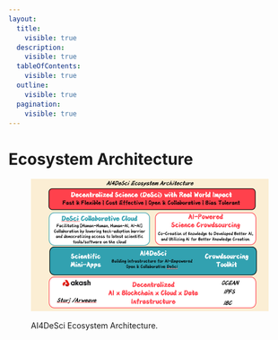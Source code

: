 ```yaml
---
layout:
  title:
    visible: true
  description:
    visible: true
  tableOfContents:
    visible: true
  outline:
    visible: true
  pagination:
    visible: true
---
```


# Ecosystem Architecture

<figure><img src="../.gitbook/assets/image.png" alt=""><figcaption><p>AI4DeSci Ecosystem Architecture.</p></figcaption></figure>
